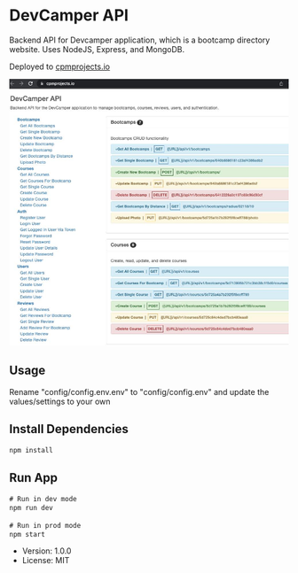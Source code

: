 # DevCamper API

Backend API for Devcamper application, which is a bootcamp directory website. Uses NodeJS, Express, and MongoDB.

Deployed to [cpmprojects.io](https://cpmprojects.io)

![Deployed routes](/public/deployment_snapshot.jpg)

## Usage

Rename "config/config.env.env" to "config/config.env" and update the values/settings to your own

## Install Dependencies

```
npm install
```

## Run App

```
# Run in dev mode
npm run dev

# Run in prod mode
npm start
```

- Version: 1.0.0
- License: MIT
